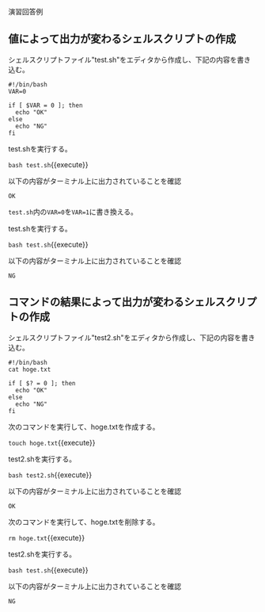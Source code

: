 演習回答例  
## 値によって出力が変わるシェルスクリプトの作成  
シェルスクリプトファイル"test.sh"をエディタから作成し、下記の内容を書き込む。  

```
#!/bin/bash
VAR=0

if [ $VAR = 0 ]; then
  echo "OK"
else
  echo "NG"
fi
```

test.shを実行する。  

`bash test.sh`{{execute}}

以下の内容がターミナル上に出力されていることを確認  

```
OK
```

`test.sh`内の`VAR=0`を`VAR=1`に書き換える。  

test.shを実行する。  

`bash test.sh`{{execute}}

以下の内容がターミナル上に出力されていることを確認  

```
NG
```

## コマンドの結果によって出力が変わるシェルスクリプトの作成  

シェルスクリプトファイル"test2.sh"をエディタから作成し、下記の内容を書き込む。  

```
#!/bin/bash
cat hoge.txt

if [ $? = 0 ]; then
  echo "OK"
else
  echo "NG"
fi
```

次のコマンドを実行して、hoge.txtを作成する。

`touch hoge.txt`{{execute}}

test2.shを実行する。  

`bash test2.sh`{{execute}}

以下の内容がターミナル上に出力されていることを確認  

```
OK
```

次のコマンドを実行して、hoge.txtを削除する。

`rm hoge.txt`{{execute}}

test2.shを実行する。  

`bash test.sh`{{execute}}

以下の内容がターミナル上に出力されていることを確認  

```
NG
```
